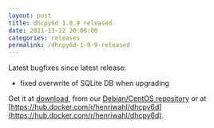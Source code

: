 ```yaml
---
layout: post
title: dhcpy6d 1.0.9 released
date: 2021-11-22 20:00:00
categories: releases
permalink: /dhcpy6d-1-0-9-released
---
```


Latest bugfixes since latest release:

- fixed overwrite of SQLite DB when upgrading

Get it at [download](/download), from our [Debian/CentOS repository](/debian-and-redhat-centos-stable-repositories-available) or at [https://hub.docker.com/r/henriwahl/dhcpy6d](https://hub.docker.com/r/henriwahl/dhcpy6d).


